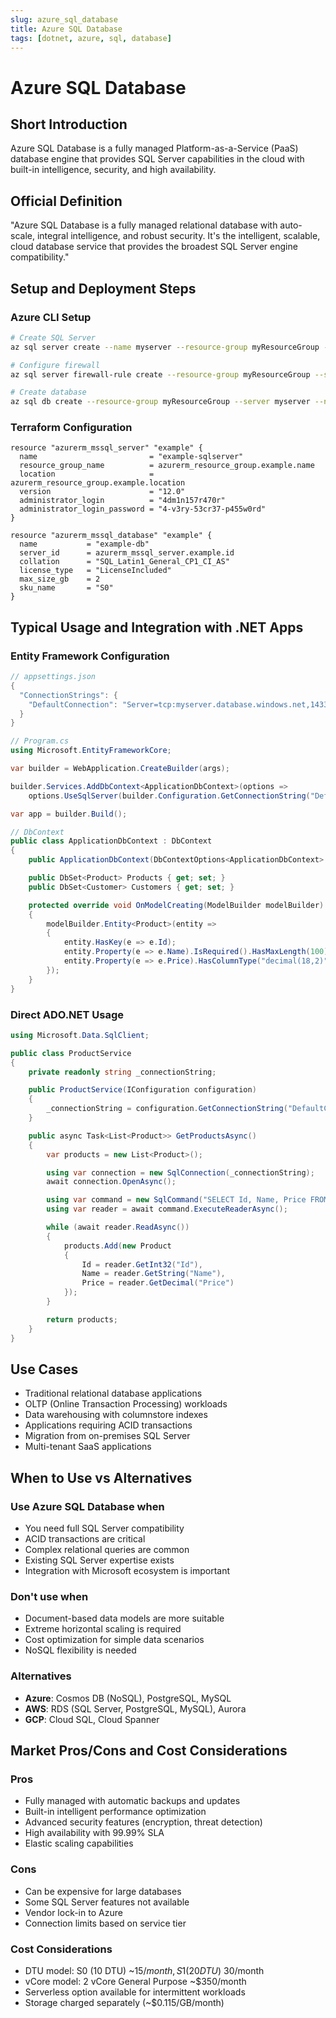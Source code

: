 ```yaml
---
slug: azure_sql_database
title: Azure SQL Database
tags: [dotnet, azure, sql, database]
---
```


# Azure SQL Database

## Short Introduction

Azure SQL Database is a fully managed Platform-as-a-Service (PaaS) database engine that provides SQL Server capabilities in the cloud with built-in intelligence, security, and high availability.

## Official Definition

"Azure SQL Database is a fully managed relational database with auto-scale, integral intelligence, and robust security. It's the intelligent, scalable, cloud database service that provides the broadest SQL Server engine compatibility."

## Setup and Deployment Steps

### Azure CLI Setup

```bash
# Create SQL Server
az sql server create --name myserver --resource-group myResourceGroup --location eastus --admin-user myadmin --admin-password MyPassword123!

# Configure firewall
az sql server firewall-rule create --resource-group myResourceGroup --server myserver --name AllowAzureIps --start-ip-address 0.0.0.0 --end-ip-address 0.0.0.0

# Create database
az sql db create --resource-group myResourceGroup --server myserver --name mydatabase --service-objective S0
```

### Terraform Configuration

```hcl
resource "azurerm_mssql_server" "example" {
  name                         = "example-sqlserver"
  resource_group_name          = azurerm_resource_group.example.name
  location                     = azurerm_resource_group.example.location
  version                      = "12.0"
  administrator_login          = "4dm1n157r470r"
  administrator_login_password = "4-v3ry-53cr37-p455w0rd"
}

resource "azurerm_mssql_database" "example" {
  name           = "example-db"
  server_id      = azurerm_mssql_server.example.id
  collation      = "SQL_Latin1_General_CP1_CI_AS"
  license_type   = "LicenseIncluded"
  max_size_gb    = 2
  sku_name       = "S0"
}
```

## Typical Usage and Integration with .NET Apps

### Entity Framework Configuration

```csharp
// appsettings.json
{
  "ConnectionStrings": {
    "DefaultConnection": "Server=tcp:myserver.database.windows.net,1433;Database=mydatabase;User ID=myadmin;Password=MyPassword123!;Encrypt=True;TrustServerCertificate=False;Connection Timeout=30;"
  }
}

// Program.cs
using Microsoft.EntityFrameworkCore;

var builder = WebApplication.CreateBuilder(args);

builder.Services.AddDbContext<ApplicationDbContext>(options =>
    options.UseSqlServer(builder.Configuration.GetConnectionString("DefaultConnection")));

var app = builder.Build();

// DbContext
public class ApplicationDbContext : DbContext
{
    public ApplicationDbContext(DbContextOptions<ApplicationDbContext> options) : base(options) { }

    public DbSet<Product> Products { get; set; }
    public DbSet<Customer> Customers { get; set; }

    protected override void OnModelCreating(ModelBuilder modelBuilder)
    {
        modelBuilder.Entity<Product>(entity =>
        {
            entity.HasKey(e => e.Id);
            entity.Property(e => e.Name).IsRequired().HasMaxLength(100);
            entity.Property(e => e.Price).HasColumnType("decimal(18,2)");
        });
    }
}
```

### Direct ADO.NET Usage

```csharp
using Microsoft.Data.SqlClient;

public class ProductService
{
    private readonly string _connectionString;

    public ProductService(IConfiguration configuration)
    {
        _connectionString = configuration.GetConnectionString("DefaultConnection");
    }

    public async Task<List<Product>> GetProductsAsync()
    {
        var products = new List<Product>();

        using var connection = new SqlConnection(_connectionString);
        await connection.OpenAsync();

        using var command = new SqlCommand("SELECT Id, Name, Price FROM Products", connection);
        using var reader = await command.ExecuteReaderAsync();

        while (await reader.ReadAsync())
        {
            products.Add(new Product
            {
                Id = reader.GetInt32("Id"),
                Name = reader.GetString("Name"),
                Price = reader.GetDecimal("Price")
            });
        }

        return products;
    }
}
```

## Use Cases

- Traditional relational database applications
- OLTP (Online Transaction Processing) workloads
- Data warehousing with columnstore indexes
- Applications requiring ACID transactions
- Migration from on-premises SQL Server
- Multi-tenant SaaS applications

## When to Use vs Alternatives

### Use Azure SQL Database when

- You need full SQL Server compatibility
- ACID transactions are critical
- Complex relational queries are common
- Existing SQL Server expertise exists
- Integration with Microsoft ecosystem is important

### Don't use when

- Document-based data models are more suitable
- Extreme horizontal scaling is required
- Cost optimization for simple data scenarios
- NoSQL flexibility is needed

### Alternatives

- **Azure**: Cosmos DB (NoSQL), PostgreSQL, MySQL
- **AWS**: RDS (SQL Server, PostgreSQL, MySQL), Aurora
- **GCP**: Cloud SQL, Cloud Spanner

## Market Pros/Cons and Cost Considerations

### Pros

- Fully managed with automatic backups and updates
- Built-in intelligent performance optimization
- Advanced security features (encryption, threat detection)
- High availability with 99.99% SLA
- Elastic scaling capabilities

### Cons

- Can be expensive for large databases
- Some SQL Server features not available
- Vendor lock-in to Azure
- Connection limits based on service tier

### Cost Considerations

- DTU model: S0 (10 DTU) ~$15/month, S1 (20 DTU) ~$30/month
- vCore model: 2 vCore General Purpose ~$350/month
- Serverless option available for intermittent workloads
- Storage charged separately (~$0.115/GB/month)
